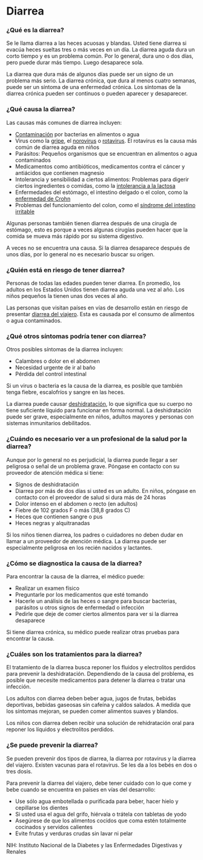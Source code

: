 Diarrea
=======


### ¿Qué es la diarrea?


Se le llama diarrea a las heces acuosas y blandas. Usted tiene diarrea si evacúa heces sueltas tres o más veces en un día. La diarrea aguda dura un corto tiempo y es un problema común. Por lo general, dura uno o dos días, pero puede durar más tiempo. Luego desaparece sola.


La diarrea que dura más de algunos días puede ser un signo de un problema más serio. La diarrea crónica, que dura al menos cuatro semanas, puede ser un síntoma de una enfermedad crónica. Los síntomas de la diarrea crónica pueden ser continuos o pueden aparecer y desaparecer.


### ¿Qué causa la diarrea?


Las causas más comunes de diarrea incluyen:


* [Contaminación](https://medlineplus.gov/spanish/foodborneillness.html) por bacterias en alimentos o agua
* Virus como la [gripe](https://medlineplus.gov/spanish/flu.html), el [norovirus](https://medlineplus.gov/spanish/norovirusinfections.html) o [rotavirus](https://medlineplus.gov/spanish/rotavirusinfections.html). El rotavirus es la causa más común de diarrea aguda en niños
* Parásitos: Pequeños organismos que se encuentran en alimentos o agua contaminados
* Medicamentos como antibióticos, medicamentos contra el cáncer y antiácidos que contienen magnesio
* Intolerancia y sensibilidad a ciertos alimentos: Problemas para digerir ciertos ingredientes o comidas, como la [intolerancia a la lactosa](https://medlineplus.gov/spanish/lactoseintolerance.html)
* Enfermedades del estómago, el intestino delgado o el colon, como la [enfermedad de Crohn](https://medlineplus.gov/spanish/crohnsdisease.html)
* Problemas del funcionamiento del colon, como el [síndrome del intestino irritable](https://medlineplus.gov/spanish/irritablebowelsyndrome.html)


Algunas personas también tienen diarrea después de una cirugía de estómago, esto es porque a veces algunas cirugías pueden hacer que la comida se mueva más rápido por su sistema digestivo.


A veces no se encuentra una causa. Si la diarrea desaparece después de unos días, por lo general no es necesario buscar su origen.


### ¿Quién está en riesgo de tener diarrea?


Personas de todas las edades pueden tener diarrea. En promedio, los adultos en los Estados Unidos tienen diarrea aguda una vez al año. Los niños pequeños la tienen unas dos veces al año.


Las personas que visitan países en vías de desarrollo están en riesgo de presentar [diarrea del viajero](https://medlineplus.gov/spanish/travelershealth.html). Esta es causada por el consumo de alimentos o agua contaminados.


### ¿Qué otros síntomas podría tener con diarrea?


Otros posibles síntomas de la diarrea incluyen:


* Calambres o dolor en el abdomen
* Necesidad urgente de ir al baño
* Pérdida del control intestinal


Si un virus o bacteria es la causa de la diarrea, es posible que también tenga fiebre, escalofríos y sangre en las heces.


La diarrea puede causar [deshidratación](https://medlineplus.gov/spanish/dehydration.html), lo que significa que su cuerpo no tiene suficiente líquido para funcionar en forma normal. La deshidratación puede ser grave, especialmente en niños, adultos mayores y personas con sistemas inmunitarios debilitados.


### ¿Cuándo es necesario ver a un profesional de la salud por la diarrea?


Aunque por lo general no es perjudicial, la diarrea puede llegar a ser peligrosa o señal de un problema grave. Póngase en contacto con su proveedor de atención médica si tiene:


* Signos de deshidratación
* Diarrea por más de dos días si usted es un adulto. En niños, póngase en contacto con el proveedor de salud si dura más de 24 horas
* Dolor intenso en el abdomen o recto (en adultos)
* Fiebre de 102 grados F o más (38,8 grados C)
* Heces que contienen sangre o pus
* Heces negras y alquitranadas


Si los niños tienen diarrea, los padres o cuidadores no deben dudar en llamar a un proveedor de atención médica. La diarrea puede ser especialmente peligrosa en los recién nacidos y lactantes.


### ¿Cómo se diagnostica la causa de la diarrea?


Para encontrar la causa de la diarrea, el médico puede:


* Realizar un examen físico
* Preguntarle por los medicamentos que esté tomando
* Hacerle un análisis de las heces o sangre para buscar bacterias, parásitos u otros signos de enfermedad o infección
* Pedirle que deje de comer ciertos alimentos para ver si la diarrea desaparece


Si tiene diarrea crónica, su médico puede realizar otras pruebas para encontrar la causa.


### ¿Cuáles son los tratamientos para la diarrea?


El tratamiento de la diarrea busca reponer los fluidos y electrolitos perdidos para prevenir la deshidratación. Dependiendo de la causa del problema, es posible que necesite medicamentos para detener la diarrea o tratar una infección.


Los adultos con diarrea deben beber agua, jugos de frutas, bebidas deportivas, bebidas gaseosas sin cafeína y caldos salados. A medida que los síntomas mejoran, se pueden comer alimentos suaves y blandos.


Los niños con diarrea deben recibir una solución de rehidratación oral para reponer los líquidos y electrolitos perdidos.


### ¿Se puede prevenir la diarrea?


Se pueden prevenir dos tipos de diarrea, la diarrea por rotavirus y la diarrea del viajero. Existen vacunas para el rotavirus. Se les da a los bebés en dos o tres dosis.


Para prevenir la diarrea del viajero, debe tener cuidado con lo que come y bebe cuando se encuentra en países en vías del desarrollo:


* Use sólo agua embotellada o purificada para beber, hacer hielo y cepillarse los dientes
* Si usted usa el agua del grifo, hiérvala o trátela con tabletas de yodo
* Asegúrese de que los alimentos cocidos que coma estén totalmente cocinados y servidos calientes
* Evite frutas y verduras crudas sin lavar ni pelar


NIH: Instituto Nacional de la Diabetes y las Enfermedades Digestivas y Renales

